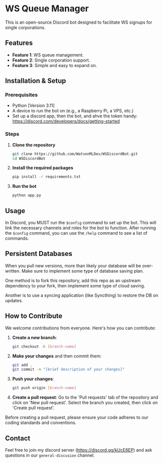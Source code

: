 
# WS Queue Manager

This is an open-source Discord bot designed to facilitate WS signups for single corporations.

## Features

- **Feature 1**: WS queue management.
- **Feature 2**: Single corporation support.
- **Feature 3**: Simple and easy to expand on.

## Installation & Setup

### Prerequisites

- Python [Version 3.11]
- A device to run the bot on (e.g., a Raspberry Pi, a VPS, etc.)
- Set up a discord app, then the bot, and ahve the token handy: https://discord.com/developers/docs/getting-started

### Steps

1. **Clone the repository**

   ```bash
   git clone https://github.com/WatsonMLDev/WSDiscordBot.git
   cd WSDiscordBot
   ```

2. **Install the required packages**

   ```bash
   pip install -r requirements.txt
   ```

3. **Run the bot**

   ```bash
   python app.py
   ```
## Usage

In Discord, you MUST run the `$config` command to set up the bot. This will link the necessary channels and roles for the bot to function.
After running the `$config` command, you can use the `/help` command to see a list of commands.

## Persistent Databases
When you pull new versions, more than likely your database will be over-written. Make sure to implement some type of database saving plan. 

One method is to fork this repository, add this repo as an upstream dependency to your fork, then implement some type of cloud saving.

Another is to use a syncing application (like Syncthing) to restore the DB on updates.

## How to Contribute

We welcome contributions from everyone. Here's how you can contribute:

1. **Create a new branch**: 

   ```bash
   git checkout -b [branch-name]
   ```

2. **Make your changes** and then commit them:

   ```bash
   git add .
   git commit -m "[brief description of your changes]"
   ```

3. **Push your changes**:

   ```bash
   git push origin [branch-name]
   ```

4. **Create a pull request**: Go to the 'Pull requests' tab of the  repository and click on 'New pull request'. Select the branch you created, then click on 'Create pull request'.

Before creating a pull request, please ensure your code adheres to our coding standards and conventions.

## Contact
Feel free to join my discord server (https://discord.gg/kUcE6EP) and ask questions in our `general-discusion` channel.
